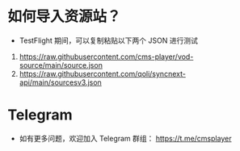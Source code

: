 # 如何导入资源站？

* TestFlight 期间，可以复制粘贴以下两个 JSON 进行测试
1. https://raw.githubusercontent.com/cms-player/vod-source/main/source.json
2. https://raw.githubusercontent.com/qoli/syncnext-api/main/sourcesv3.json

# Telegram

* 如有更多问题，欢迎加入 Telegram 群组： https://t.me/cmsplayer
